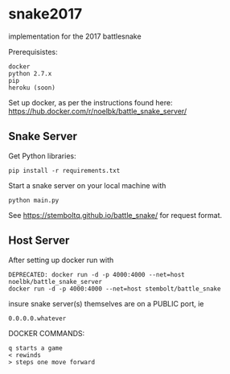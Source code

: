 # snake2017
implementation for the 2017 battlesnake


Prerequisistes: 

	docker
	python 2.7.x
	pip
	heroku (soon)
	
Set up docker, as per the instructions found here: https://hub.docker.com/r/noelbk/battle_snake_server/

<h2> Snake Server </h2> 


Get Python libraries:

	pip install -r requirements.txt

Start a snake server on your local machine with

    python main.py
See https://stemboltq.github.io/battle_snake/ for request format.

<h2> Host Server </h2> 

After setting up docker run with

    DEPRECATED: docker run -d -p 4000:4000 --net=host noelbk/battle_snake_server
    docker run -d -p 4000:4000 --net=host stembolt/battle_snake
insure snake server(s) themselves are on a PUBLIC port, ie

	0.0.0.0.whatever
DOCKER COMMANDS:

	q starts a game
	< rewinds
	> steps one move forward

